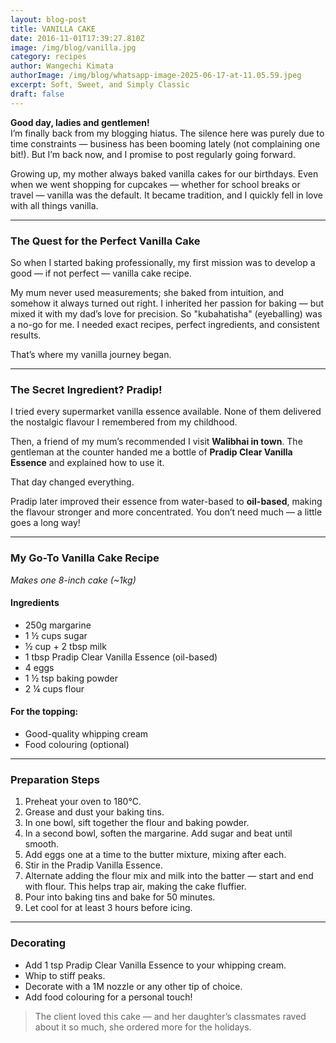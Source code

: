 ```yaml
---
layout: blog-post
title: VANILLA CAKE
date: 2016-11-01T17:39:27.810Z
image: /img/blog/vanilla.jpg
category: recipes
author: Wangechi Kimata
authorImage: /img/blog/whatsapp-image-2025-06-17-at-11.05.59.jpeg
excerpt: Soft, Sweet, and Simply Classic
draft: false
---
```



**Good day, ladies and gentlemen!**\
I’m finally back from my blogging hiatus. The silence here was purely due to time constraints — business has been booming lately (not complaining one bit!). But I’m back now, and I promise to post regularly going forward.

Growing up, my mother always baked vanilla cakes for our birthdays. Even when we went shopping for cupcakes — whether for school breaks or travel — vanilla was the default. It became tradition, and I quickly fell in love with all things vanilla.

- - -

### **The Quest for the Perfect Vanilla Cake**

So when I started baking professionally, my first mission was to develop a good — if not perfect — vanilla cake recipe.

My mum never used measurements; she baked from intuition, and somehow it always turned out right. I inherited her passion for baking — but mixed it with my dad’s love for precision. So "kubahatisha" (eyeballing) was a no-go for me. I needed exact recipes, perfect ingredients, and consistent results.

That’s where my vanilla journey began.

- - -

### **The Secret Ingredient? Pradip!**

I tried every supermarket vanilla essence available. None of them delivered the nostalgic flavour I remembered from my childhood.

Then, a friend of my mum’s recommended I visit **Walibhai in town**. The gentleman at the counter handed me a bottle of **Pradip Clear Vanilla Essence** and explained how to use it.

That day changed everything.

Pradip later improved their essence from water-based to **oil-based**, making the flavour stronger and more concentrated. You don’t need much — a little goes a long way!

- - -

### **My Go-To Vanilla Cake Recipe**

*Makes one 8-inch cake (~1kg)*

#### **Ingredients**

* 250g margarine
* 1 ½ cups sugar
* ½ cup + 2 tbsp milk
* 1 tbsp Pradip Clear Vanilla Essence (oil-based)
* 4 eggs
* 1 ½ tsp baking powder
* 2 ¼ cups flour

#### **For the topping:**

* Good-quality whipping cream
* Food colouring (optional)

- - -

### **Preparation Steps**

1. Preheat your oven to 180°C.
2. Grease and dust your baking tins.
3. In one bowl, sift together the flour and baking powder.
4. In a second bowl, soften the margarine. Add sugar and beat until smooth.
5. Add eggs one at a time to the butter mixture, mixing after each.
6. Stir in the Pradip Vanilla Essence.
7. Alternate adding the flour mix and milk into the batter — start and end with flour. This helps trap air, making the cake fluffier.
8. Pour into baking tins and bake for 50 minutes.
9. Let cool for at least 3 hours before icing.

- - -

### **Decorating**

* Add 1 tsp Pradip Clear Vanilla Essence to your whipping cream.
* Whip to stiff peaks.
* Decorate with a 1M nozzle or any other tip of choice.
* Add food colouring for a personal touch!

> The client loved this cake — and her daughter’s classmates raved about it so much, she ordered more for the holidays.
